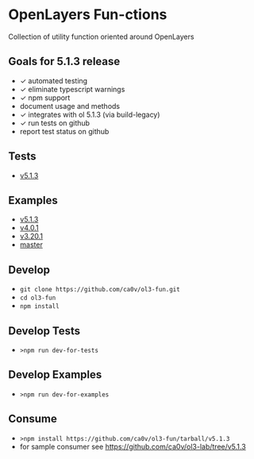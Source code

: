 # OpenLayers Fun-ctions
Collection of utility function oriented around OpenLayers

## Goals for 5.1.3 release

* ✓ automated testing
* ✓ eliminate typescript warnings
* ✓ npm support
* document usage and methods
* ✓ integrates with ol 5.1.3 (via build-legacy)
* ✓ run tests on github
* report test status on github

## Tests

* [v5.1.3](https://rawgit.com/ca0v/ol3-fun/v5.1.3/loaders/tests.html)

## Examples

* [v5.1.3](https://rawgit.com/ca0v/ol3-fun/v5.1.3/loaders/examples.html)
* [v4.0.1](https://rawgit.com/ca0v/ol3-fun/v4.0.1/rawgit.html)
* [v3.20.1](https://rawgit.com/ca0v/ol3-fun/v3.20.1/rawgit.html)
* [master](https://rawgit.com/ca0v/ol3-fun/master/rawgit.html)

## Develop
* `git clone https://github.com/ca0v/ol3-fun.git`
* `cd ol3-fun`
* `npm install`

## Develop Tests

* `>npm run dev-for-tests`

## Develop Examples

* `>npm run dev-for-examples`

## Consume

* `>npm install https://github.com/ca0v/ol3-fun/tarball/v5.1.3`
* for sample consumer see https://github.com/ca0v/ol3-lab/tree/v5.1.3

